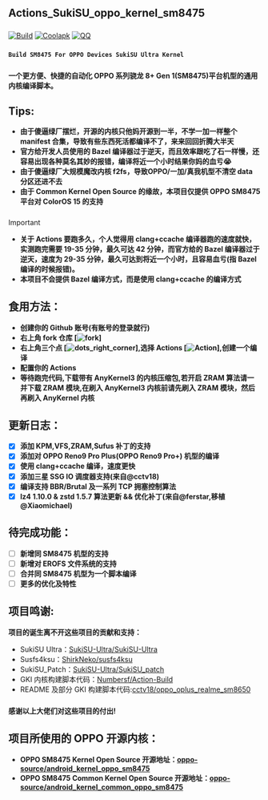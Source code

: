 ## **Actions_SukiSU_oppo_kernel_sm8475**
#####

[![Build](https://img.shields.io/badge/GitHub%20Actions-Build-181717?logo=github&logoColor=white&style=flat-square)](https://github.com/TNTyep520/Actions_SukiSU_oppo_kernel_sm8475/actions)
[![Coolapk](https://img.shields.io/badge/Follow-Coolapk-3DDC84?style=flat-square&logo=android&logoColor=white)](http://www.coolapk.com/u/33593713)
[![QQ](https://img.shields.io/badge/Follow-QQ-8A2BE2?&style=flat-square)](https://qm.qq.com/q/lOpUx9iaWI)
#####
**```Build SM8475 For OPPO Devices SukiSU Ultra Kernel```**
#####
**一个更方便、快捷的自动化 OPPO 系列骁龙 8+ Gen 1(SM8475)平台机型的通用内核编译脚本。**
#####
## **Tips:**
- **由于傻逼绿厂摆烂，开源的内核只他妈开源到一半，不学一加一样整个 manifest 合集，导致有些东西死活都编译不了，来来回回折腾大半天**
- **官方给开发人员使用的 Bazel 编译器过于逆天，而且效率跟吃了石一样慢，还容易出现各种莫名其妙的报错，编译将近一个小时结果你妈的血亏😭**
- **由于傻逼绿厂大规模魔改内核 f2fs，导致OPPO/一加/真我机型不清空 data 分区还进不去**
- **由于 Common Kernel Open Source 的缘故，本项目仅提供 OPPO SM8475 平台对 ColorOS 15 的支持**
#####
>[!IMPORTANT]
>- **关于 Actions 要跑多久，个人觉得用 clang+ccache 编译器跑的速度就快，实测跑完需要 19-35 分钟，最久可达 42 分钟，而官方给的 Bazel 编译器过于逆天，速度为 29-35 分钟，最久可达到将近一个小时，且容易血亏(指 Bazel 编译的时候报错)。**
>- **本项目不会提供 Bazel 编译方式，而是使用 clang+ccache 的编译方式**
#####
## **食用方法：**
- **创建你的 Github 账号(有账号的登录就行)**
- **右上角 fork 仓库
[![fork](https://github.com/TNTyep520/Actions_SukiSU_oppo_kernel_sm8475/tree/SukiSU-Ultra/cache_photo/fork.png)]**
- **右上角三个点
[![dots_right_corner](https://github.com/TNTyep520/Actions_SukiSU_oppo_kernel_sm8475/tree/SukiSU-Ultra/cache_photo/dots_right_corner.png)],选择 Actions
[![Action](https://github.com/TNTyep520/Actions_SukiSU_oppo_kernel_sm8475/tree/SukiSU-Ultra/cache_photo/Actions.png)],创建一个编译**
- **配置你的 Actions**
- **等待跑完代码,下载带有 AnyKernel3 的内核压缩包,若开启 ZRAM 算法请一并下载 ZRAM 模块,在刷入 AnyKernel3 内核前请先刷入 ZRAM 模块，然后再刷入 AnyKernel 内核**
#####
## **更新日志：**
- [x] **添加 KPM,VFS,ZRAM,Sufus 补丁的支持**
- [x] **添加对 OPPO Reno9 Pro Plus(OPPO Reno9 Pro+) 机型的编译**
- [x] **使用 clang+ccache 编译，速度更快**
- [x] **添加三星 SSG IO 调度器支持(来自@cctv18)**
- [x] **编译支持 BBR/Brutal 及一系列 TCP 拥塞控制算法**
- [x] **lz4 1.10.0 & zstd 1.5.7 算法更新 && 优化补丁(来自@ferstar,移植@Xiaomichael)**
#####
## **待完成功能：**
- [ ] **新增同 SM8475 机型的支持**
- [ ] **新增对 EROFS 文件系统的支持**
- [ ] **合并同 SM8475 机型为一个脚本编译**
- [ ] **更多的优化及特性**
#####
## **项目鸣谢:**
**项目的诞生离不开这些项目的贡献和支持：**
- SukiSU Ultra：[SukiSU-Ultra/SukiSU-Ultra](https://github.com/SukiSU-Ultra/SukiSU-Ultra)
- Susfs4ksu：[ShirkNeko/susfs4ksu](https://github.com/ShirkNeko/susfs4ksu)
- SukiSU_Patch：[SukiSU-Ultra/SukiSU_patch](https://github.com/SukiSU-Ultra/SukiSU_patch)
- GKI 内核构建脚本代码：[Numbersf/Action-Build](https://github.com/Numbersf/Action-Build)
- README 及部分 GKI 构建脚本代码:[cctv18/oppo_oplus_realme_sm8650](https://github.com/cctv18/oppo_oplus_realme_sm8650)
#####
**感谢以上大佬们对这些项目的付出!**
#####
## **项目所使用的 OPPO 开源内核：**
- **OPPO SM8475 Kernel Open Source 开源地址：[oppo-source/android_kernel_oppo_sm8475](https://github.com/oppo-source/android_kernel_oppo_sm8475)**
- **OPPO SM8475 Common Kernel Open Source 开源地址：[oppo-source/android_kernel_common_oppo_sm8475](https://github.com/oppo-source/android_kernel_common_oppo_sm8475)**
